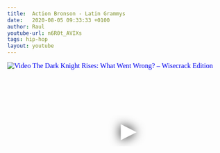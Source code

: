 ```yaml
---
title:  Action Bronson - Latin Grammys
date:   2020-08-05 09:33:33 +0100
author: Raul
youtube-url: n6R0t_AVIXs
tags: hip-hop
layout: youtube
---
```

<div class="video-container ">
<iframe
  width="560"
  height="315"
  src="https://www.youtube.com/embed/n6R0t_AVIXs"
  srcdoc="<style>*{padding:0;margin:0;overflow:hidden}html,body{height:100%}img,span{position:absolute;width:100%;top:0;bottom:0;margin:auto}span{height:1.5em;text-align:center;font:48px/1.5 sans-serif;color:white;text-shadow:0 0 0.5em black}</style><a href=https://www.youtube.com/embed/n6R0t_AVIXs?autoplay=1><img src=https://img.youtube.com/vi/n6R0t_AVIXs/hqdefault.jpg alt='Video The Dark Knight Rises: What Went Wrong? – Wisecrack Edition'><span>▶</span></a>"
  frameborder="0"
  allow="accelerometer; autoplay; encrypted-media; gyroscope; picture-in-picture"
  allowfullscreen
></iframe>
</div>
